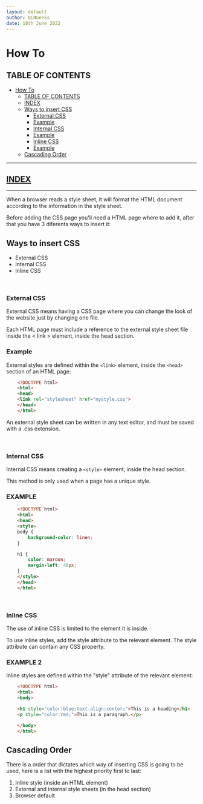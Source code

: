 ```yaml
---
layout: default
author: BCNGeeks
date: 18th June 2022
---
```


# How To

## TABLE OF CONTENTS

- [How To](#how-to)
  - [TABLE OF CONTENTS](#table-of-contents)
  - [INDEX](#index)
  - [Ways to insert CSS](#ways-to-insert-css)
    - [External CSS](#external-css)
    - [Example](#example)
    - [Internal CSS](#internal-css)
    - [Example](#example-1)
    - [Inline CSS](#inline-css)
    - [Example](#example-2)
  - [Cascading Order](#cascading-order)

---

## [INDEX](./index.md)

---

When a browser reads a style sheet, it will format the HTML document according to the information in the style sheet.

Before adding the CSS page you'll need a HTML page where to add it, after that you have 3 diferents ways to insert it:

## Ways to insert CSS

- External CSS
- Internal CSS
- Inline CSS

&nbsp;

### External CSS

External CSS means having a CSS page where you can change the look of the website just by changing one file.

Each HTML page must include a reference to the external style sheet file inside the < link > element, inside the head section.

### Example

External styles are defined within the `<link>` element, inside the `<head>` section of an HTML page:

```HTML
    <!DOCTYPE html>
    <html>
    <head>
    <link rel="stylesheet" href="mystyle.css">
    </head>
    </html>
```

An external style sheet can be written in any text editor, and must be saved with a .css extension.

&nbsp;

### Internal CSS

Internal CSS means creating a `<style>` element, inside the head section.

This method is only used when a page has a unique style.

### EXAMPLE

```HTML
    <!DOCTYPE html>
    <html>
    <head>
    <style>
    body {
        background-color: linen;
    }

    h1 {
        color: maroon;
        margin-left: 40px;
    }
    </style>
    </head>
    </html>
```

&nbsp;

### Inline CSS

The use of inline CSS is limited to the element it is inside.

To use inline styles, add the style attribute to the relevant element.
The style attribute can contain any CSS property.

### EXAMPLE 2

Inline styles are defined within the "style" attribute of the relevant element:

```HTML
    <!DOCTYPE html>
    <html>
    <body>

    <h1 style="color:blue;text-align:center;">This is a heading</h1>
    <p style="color:red;">This is a paragraph.</p>

    </body>
    </html>
```

## Cascading Order

There is a order that dictates which way of inserting CSS is going to be used, here is a list with the highest priority first to last:

1. Inline style (inside an HTML element)
2. External and internal style sheets (in the head section)
3. Browser default
